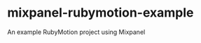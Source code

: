 mixpanel-rubymotion-example
===========================

An example RubyMotion project using Mixpanel
